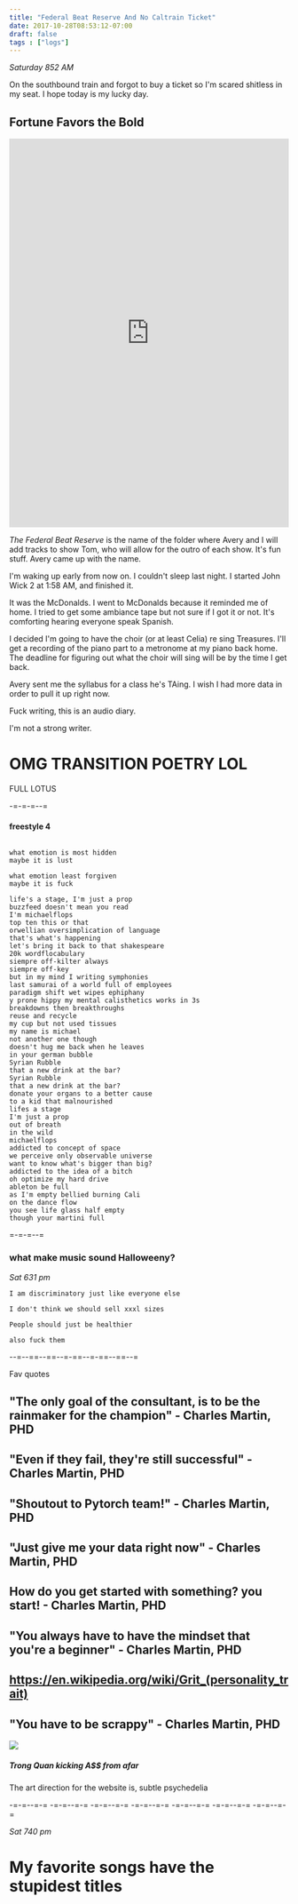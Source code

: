 ```yaml
---
title: "Federal Beat Reserve And No Caltrain Ticket"
date: 2017-10-28T08:53:12-07:00
draft: false
tags : ["logs"]
---
```


*Saturday 852 AM*

On the southbound train and forgot to buy a ticket so I'm scared shitless in my seat. I hope today is my lucky day.

## Fortune Favors the Bold

<iframe width="100%" height="700" scrolling="no" frameborder="no" src="https://w.soundcloud.com/player/?url=https%3A//api.soundcloud.com/tracks/349282727%3Fsecret_token%3Ds-dXVmZ&amp;color=%23ff5500&amp;auto_play=false&amp;hide_related=false&amp;show_comments=true&amp;show_user=true&amp;show_reposts=false&amp;show_teaser=true&amp;visual=true"></iframe>

_The Federal Beat Reserve_ is the name of the folder where Avery and I will add tracks to show Tom, who will allow for the outro of each show. It's fun stuff. Avery came up with the name.

I'm waking up early from now on. I couldn't sleep last night. I started John Wick 2 at 1:58 AM, and finished it.

It was the McDonalds. I went to McDonalds because it reminded me of home. I tried to get some ambiance tape but not sure if I got it or not. It's comforting hearing everyone speak Spanish.

I decided I'm going to have the choir (or at least Celia) re sing Treasures. I'll get a recording of the piano part to a metronome at my piano back home. The deadline for figuring out what the choir will sing will be by the time I get back.

Avery sent me the syllabus for a class he's TAing. I wish I had more data in order to pull it up right now.


Fuck writing, this is an audio diary.

I'm not a strong writer.

# OMG TRANSITION POETRY LOL




FULL LOTUS


-=-=-=--=

#### freestyle 4
```

what emotion is most hidden
maybe it is lust

what emotion least forgiven
maybe it is fuck

life's a stage, I'm just a prop
buzzfeed doesn't mean you read
I'm michaelflops
top ten this or that
orwellian oversimplication of language
that's what's happening
let's bring it back to that shakespeare
20k wordflocabulary
siempre off-kilter always
siempre off-key
but in my mind I writing symphonies
last samurai of a world full of employees
paradigm shift wet wipes ephiphany
y prone hippy my mental calisthetics works in 3s
breakdowns then breakthroughs
reuse and recycle
my cup but not used tissues
my name is michael
not another one though
doesn't hug me back when he leaves
in your german bubble
Syrian Rubble
that a new drink at the bar?
Syrian Rubble
that a new drink at the bar?
donate your organs to a better cause
to a kid that malnourished
lifes a stage
I'm just a prop
out of breath
in the wild
michaelflops
addicted to concept of space
we perceive only observable universe
want to know what's bigger than big?
addicted to the idea of a bitch
oh optimize my hard drive
ableton be full
as I'm empty bellied burning Cali
on the dance flow
you see life glass half empty
though your martini full

```
=-=-=--=


### what make music sound Halloweeny?



*Sat 631 pm*
```
I am discriminatory just like everyone else

I don't think we should sell xxxl sizes

People should just be healthier

also fuck them
```


--=--==--==--=-==--=-==--==--=

Fav quotes

## "The only goal of the consultant, is to be the rainmaker for the champion" - Charles Martin, PHD

## "Even if they fail, they're still successful" - Charles Martin, PHD

## "Shoutout to Pytorch team!" - Charles Martin, PHD

## "Just give me your data right now" - Charles Martin, PHD

## How do you get started with something? you start! - Charles Martin, PHD

## "You always have to have the mindset that you're a beginner" - Charles Martin, PHD

## https://en.wikipedia.org/wiki/Grit_(personality_trait)

## "You have to be scrappy" - Charles Martin, PHD


<img src="/images/trong-kicking-ass-69.jpg" />


##### Trong Quan kicking A$$ from afar


The art direction for the website is, subtle psychedelia

-=-=--=-= -=-=--=-= -=-=--=-= -=-=--=-= -=-=--=-= -=-=--=-= -=-=--=-=

*Sat 740 pm*

# My favorite songs have the stupidest titles
